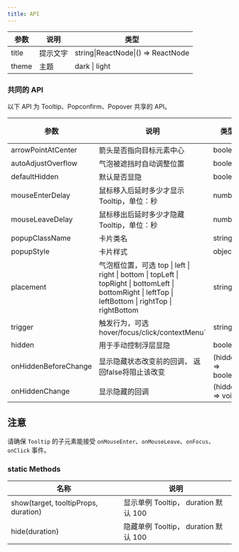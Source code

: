 ```yaml
---
title: API
---
```


| 参数  | 说明     | 类型                               |
| ----- | -------- | ---------------------------------- | 
| title | 提示文字 | string\|ReactNode\|() => ReactNode |     
| theme | 主题 | dark \| light |

### 共同的 API

以下 API 为 Tooltip、Popconfirm、Popover 共享的 API。

| 参数 | 说明 | 类型 | 默认值 |
| --- | --- | --- | --- |
| arrowPointAtCenter | 箭头是否指向目标元素中心 | boolean | false |
| autoAdjustOverflow | 气泡被遮挡时自动调整位置 | boolean | true |
| defaultHidden | 默认是否显隐 | boolean | true |
| mouseEnterDelay | 鼠标移入后延时多少才显示 Tooltip，单位：秒 | number | 0 |
| mouseLeaveDelay | 鼠标移出后延时多少才隐藏 Tooltip，单位：秒 | number | 0.1 |
| popupClassName | 卡片类名 | string |  |
| popupStyle | 卡片样式 | object |  |
| placement | 气泡框位置，可选 top \| left \| right \| bottom \| topLeft \| topRight \| bottomLeft \| bottomRight \| leftTop \| leftBottom \| rightTop \| rightBottom | string | top |
| trigger | 触发行为，可选 hover/focus/click/contextMenu` | string | hover |
| hidden | 用于手动控制浮层显隐 | boolean | true |
| onHiddenBeforeChange | 显示隐藏状态改变前的回调， 返回false将阻止该改变 | (hidden) => boolean | |
| onHiddenChange | 显示隐藏的回调 | (hidden) => void | |

## 注意

请确保 `Tooltip` 的子元素能接受 `onMouseEnter`、`onMouseLeave`、`onFocus`、`onClick` 事件。

### static Methods

| 名称 | 说明 |
| --- | --- |
| show(target, tooltipProps, duration) | 显示单例 Tooltip， duration 默认 100 |
| hide(duration) | 隐藏单例 Tooltip， duration 默认 100 |
